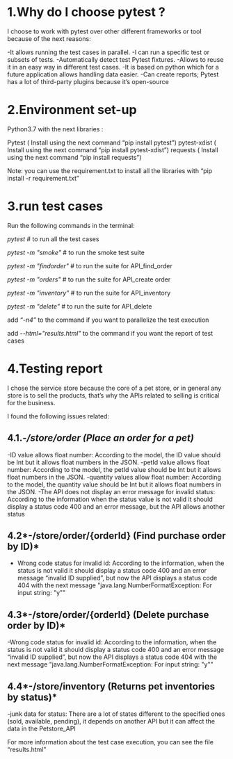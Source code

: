 # 1.**Why do I choose pytest ?**

I choose to work with pytest over other different frameworks or tool because of the next reasons:

-It allows running the test cases in parallel. 
-I can run a specific test or subsets of tests.
-Automatically detect test Pytest fixtures. 
-Allows to reuse it in an easy way in different test cases.
-It is based on python which for a future application allows handling data easier. 
-Can create reports; Pytest has a lot of third-party plugins because it’s open-source



# 2.**Environment set-up**

Python3.7 with the next libraries :

Pytest ( Install using the next command “pip install pytest”)
pytest-xdist ( Install using the next command “pip install pytest-xdist”)
requests ( Install using the next command “pip install requests”)

Note: you can use the requirement.txt to install all the libraries with “pip install -r requirement.txt”


# 3.**run test cases**

Run the following commands in the terminal: 

*pytest* # to run all the test cases 

*pytest -m "smoke"* # to run the smoke test suite

*pytest -m "findorder"* # to run the suite for API_find_order

*pytest -m "orders"* # to run the suite for API_create order

*pytest -m "inventory"* # to run the suite for API_inventory

*pytest -m "delete"* # to run the suite for API_delete


add *“-n4”* to the command if you want to parallelize the test execution

add *--html="results.html"* to the command if you want the report of test cases

# 4.**Testing report**

I chose the service store because the core of a pet store, or in general any store is to sell the products, that’s why the APIs related to selling is critical for the business.

I found the following issues related:

## 4.1.*-/store/order (Place an order for a pet)*

-ID value allows float number: According to the model, the ID value should be Int but it allows float numbers in the JSON. 
-petId value allows float number: According to the model, the petId value should be Int but it allows float numbers in the JSON. 
-quantity values allow float number: According to the model, the quantity value should be Int but it allows float numbers in the JSON.
-The API does not display an error message for invalid status: According to the information when the status value is not valid it should display a status code 400 and an error message, but the API allows another status


## 4.2*-/store/order/{orderId} (Find purchase order by ID)*

- Wrong code status for invalid id: According to the information, when the status is not valid it should display a status code 400 and an error message “invalid ID supplied”, but now the API displays a status code 404 with the next message "java.lang.NumberFormatException: For input string: "y""


## 4.3*-/store/order/{orderId} (Delete purchase order by ID)*

-Wrong code status for invalid id: According to the information, when the status is not valid it should display a status code 400 and an error message “invalid ID supplied”, but now the API displays a status code 404 with the next message "java.lang.NumberFormatException: For input string: "y""

## 4.4*-/store/inventory (Returns pet inventories by status)*

-junk data for status: There are a lot of states different to the specified ones (sold, available, pending), it depends on another API but it can affect the data in the Petstore_API


For more information about the test case execution, you can see the file “results.html”
